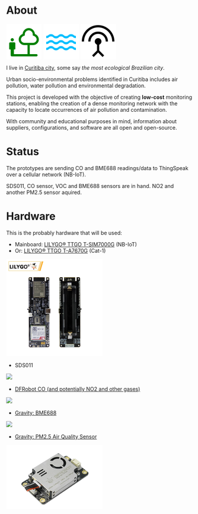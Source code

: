 # About

<img src="https://raw.githubusercontent.com/dirceu-jr/anga/master/readme_files/nature_people_FILL0_wght400_GRAD0_opsz48.svg" align="middle"> <img src="https://raw.githubusercontent.com/dirceu-jr/anga/master/readme_files/water_FILL0_wght400_GRAD0_opsz48.svg" align="middle"> <img src="https://raw.githubusercontent.com/dirceu-jr/anga/master/readme_files/antenna_FILL0_wght400_GRAD0_opsz48.svg" align="middle">

I live in [Curitiba city](https://en.wikipedia.org/wiki/Curitiba), some say _the most ecological Brazilian city_.

Urban socio-environmental problems identified in Curitiba includes air pollution, water pollution and environmental degradation.

This project is developed with the objective of creating <strong>low-cost</strong> monitoring stations, enabling the creation of a dense monitoring network with the capacity to locate occurrences of air pollution and contamination.

With community and educational purposes in mind, information about suppliers, configurations, and software are all open and open-source.

# Status

The prototypes are sending CO and BME688 readings/data to ThingSpeak over a cellular network (NB-IoT).

SDS011, CO sensor, VOC and BME688 sensors are in hand. NO2 and another PM2.5 sensor aquired.

# Hardware

This is the probably hardware that will be used:

- Mainboard: [LILYGO® TTGO T-SIM7000G](https://pt.aliexpress.com/item/4000542688096.html) (NB-IoT)
- Or: [LILYGO® TTGO T-A7670G](https://pt.aliexpress.com/item/1005003036514769.html) (Cat-1)

<img width="260" src="https://raw.githubusercontent.com/dirceu-jr/anga/master/readme_files/lilygo-t-sim7000g.webp">

- SDS011

<img width="260" src="https://raw.githubusercontent.com/dirceu-jr/anga/master/readme_files/sds-011.avif">

- <a href="https://www.dfrobot.com/product-2508.html">DFRobot CO (and potentially NO2 and other gases)</a>

<img width="260" src="https://raw.githubusercontent.com/dirceu-jr/anga/master/readme_files/co.avif">

- <a href="https://www.dfrobot.com/product-2871.html">Gravity: BME688</a>

<img width="260" src="https://raw.githubusercontent.com/dirceu-jr/anga/master/readme_files/BME688.avif">

- <a href="https://www.dfrobot.com/product-2439.html">Gravity: PM2.5 Air Quality Sensor</a>

<img width="260" src="https://raw.githubusercontent.com/dirceu-jr/anga/master/readme_files/pm25.webp">
